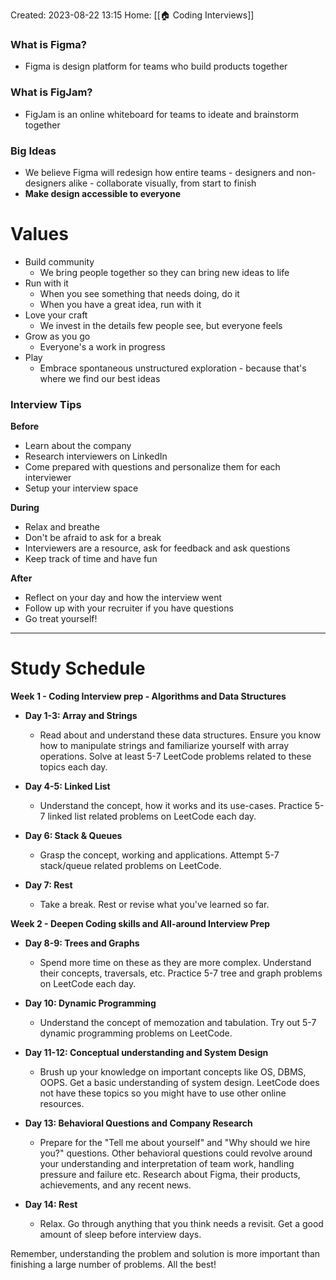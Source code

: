 Created: 2023-08-22 13:15
Home: [[🏠 Coding Interviews]]

### What is Figma?
- Figma is design platform for teams who build products together

### What is FigJam?
- FigJam is an online whiteboard for teams to ideate and brainstorm together

### Big Ideas
- We believe Figma will redesign how entire teams - designers and non-designers alike - collaborate visually, from start to finish
- **Make design accessible to everyone**

# Values
- Build community
	- We bring people together so they can bring new ideas to life
- Run with it
	- When you see something that needs doing, do it
	- When you have a great idea, run with it
- Love your craft
	- We invest in the details few people see, but everyone feels
- Grow as you go
	- Everyone's a work in progress
- Play
	- Embrace spontaneous unstructured exploration - because that's where we find our best ideas

### Interview Tips
**Before**
- Learn about the company
- Research interviewers on LinkedIn
- Come prepared with questions and personalize them for each interviewer
- Setup your interview space

**During**
- Relax and breathe
- Don't be afraid to ask for a break
- Interviewers are a resource, ask for feedback and ask questions
- Keep track of time and have fun

**After**
- Reflect on your day and how the interview went
- Follow up with your recruiter if you have questions
- Go treat yourself!

****

# Study Schedule

**Week 1 - Coding Interview prep - Algorithms and Data Structures**

- **Day 1-3: Array and Strings**
  - Read about and understand these data structures. Ensure you know how to manipulate strings and familiarize yourself with array operations. Solve at least 5-7 LeetCode problems related to these topics each day.

- **Day 4-5: Linked List**
  - Understand the concept, how it works and its use-cases. Practice 5-7 linked list related problems on LeetCode each day.

- **Day 6: Stack & Queues**
  - Grasp the concept, working and applications. Attempt 5-7 stack/queue related problems on LeetCode.

- **Day 7: Rest**
  - Take a break. Rest or revise what you've learned so far.

**Week 2 - Deepen Coding skills and All-around Interview Prep**

- **Day 8-9: Trees and Graphs**
  - Spend more time on these as they are more complex. Understand their concepts, traversals, etc. Practice 5-7 tree and graph problems on LeetCode each day.

- **Day 10: Dynamic Programming**
  - Understand the concept of memozation and tabulation. Try out 5-7 dynamic programming problems on LeetCode.

- **Day 11-12: Conceptual understanding and System Design**
  - Brush up your knowledge on important concepts like OS, DBMS, OOPS. Get a basic understanding of system design. LeetCode does not have these topics so you might have to use other online resources.

- **Day 13: Behavioral Questions and Company Research**
  - Prepare for the "Tell me about yourself" and "Why should we hire you?" questions. Other behavioral questions could revolve around your understanding and interpretation of team work, handling pressure and failure etc. Research about Figma, their products, achievements, and any recent news.

- **Day 14: Rest**
  - Relax. Go through anything that you think needs a revisit. Get a good amount of sleep before interview days.

Remember, understanding the problem and solution is more important than finishing a large number of problems. All the best!